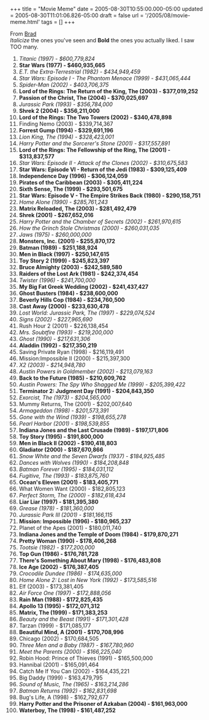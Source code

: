+++
title = "Movie Meme"
date = 2005-08-30T10:55:00.000-05:00
updated = 2005-08-30T11:01:06.826-05:00
draft = false
url = '/2005/08/movie-meme.html'
tags = []
+++

From [Brad](http://www.agileprogrammer.com/dotnetguy/archive/2005/07/05/5488.aspx)  
_Italicize_ the ones you've seen and **Bold** the ones you actually liked. I saw TOO many.

1. _Titanic (1997) - $600,779,824_
2. **Star Wars (1977) - $460,935,665**
3. _E.T. the Extra-Terrestrial (1982) - $434,949,459_
4. _Star Wars: Episode I - The Phantom Menace (1999) - $431,065,444_
5. _Spider-Man (2002) - $403,706,375_
6. **Lord of the Rings: The Return of the King, The (2003) - $377,019,252**
7. **Passion of the Christ, The (2004) - $370,025,697**
8. _Jurassic Park (1993) - $356,784,000_
9. **Shrek 2 (2004) - $356,211,000**
10. **Lord of the Rings: The Two Towers (2002) - $340,478,898**
11. Finding Nemo (2003) - $339,714,367
12. **Forrest Gump (1994) - $329,691,196**
13. _Lion King, The (1994) - $328,423,001_
14. _Harry Potter and the Sorcerer's Stone (2001) - $317,557,891_
15. **Lord of the Rings: The Fellowship of the Ring, The (2001) - $313,837,577**
16. _Star Wars: Episode II - Attack of the Clones (2002) - $310,675,583_
17. **Star Wars: Episode VI - Return of the Jedi (1983) - $309,125,409**
18. **Independence Day (1996) - $306,124,059**
19. **Pirates of the Caribbean (2003) - $305,411,224**
20. **Sixth Sense, The (1999) - $293,501,675**
21. **Star Wars: Episode V - The Empire Strikes Back (1980) - $290,158,751**
22. _Home Alone (1990) - $285,761,243_
23. **Matrix Reloaded, The (2003) - $281,492,479**
24. **Shrek (2001) - $267,652,016**
25. _Harry Potter and the Chamber of Secrets (2002) - $261,970,615_
26. _How the Grinch Stole Christmas (2000) - $260,031,035_
27. _Jaws (1975) - $260,000,000_
28. **Monsters, Inc. (2001) - $255,870,172**
29. **Batman (1989) - $251,188,924**
30. **Men in Black (1997) - $250,147,615**
31. **Toy Story 2 (1999) - $245,823,397**
32. **Bruce Almighty (2003) - $242,589,580**
33. **Raiders of the Lost Ark (1981) - $242,374,454**
34. _Twister (1996) - $241,700,000_
35. **My Big Fat Greek Wedding (2002) - $241,437,427**
36. **Ghost Busters (1984) - $238,600,000**
37. **Beverly Hills Cop (1984) - $234,760,500**
38. **Cast Away (2000) - $233,630,478**
39. _Lost World: Jurassic Park, The (1997) - $229,074,524_
40. _Signs (2002) - $227,965,690_
41. Rush Hour 2 (2001) - $226,138,454
42. _Mrs. Soubtfire (1993) - $219,200,000_
43. _Ghost (1990) - $217,631,306_
44. **Aladdin (1992) - $217,350,219**
45. Saving Private Ryan (1998) - $216,119,491
46. Mission:Impossible II (2000) - $215,397,300
47. _X2 (2003) - $214,948,780_
48. _Austin Powers in Goldmember (2002) - $213,079,163_
49. **Back to the Future (1985) - $210,609,762**
50. _Austin Powers: The Spy Who Shagged Me (1999) - $205,399,422_
51. **Terminator 2: Judgment Day (1991) - $204,843,350**
52. _Exorcist, The (1973) - $204,565,000_
53. Mummy Returns, The (2001) - $202,007,640
54. _Armageddon (1998) - $201,573,391_
55. _Gone with the Wind (1939) - $198,655,278_
56. _Pearl Harbor (2001) - $198,539,855_
57. **Indiana Jones and the Last Crusade (1989) - $197,171,806**
58. **Toy Story (1995) - $191,800,000**
59. **Men in Black II (2002) - $190,418,803**
60. **Gladiator (2000) - $187,670,866**
61. _Snow White and the Seven Dwarfs (1937) - $184,925,485_
62. _Dances with Wolves (1990) - $184,208,848_
63. _Batman Forever (1995) - $184,031,112_
64. _Fugitive, The (1993) - $183,875,760_
65. **Ocean's Eleven (2001) - $183,405,771**
66. What Women Want (2000) - $182,805,123
67. _Perfect Storm, The (2000) - $182,618,434_
68. **Liar Liar (1997) - $181,395,380**
69. _Grease (1978) - $181,360,000_
70. _Jurassic Park III (2001) - $181,166,115_
71. **Mission: Impossible (1996) - $180,965,237**
72. Planet of the Apes (2001) - $180,011,740
73. **Indiana Jones and the Temple of Doom (1984) - $179,870,271**
74. **Pretty Woman (1990) - $178,406,268**
75. _Tootsie (1982) - $177,200,000_
76. **Top Gun (1986) - $176,781,728**
77. **There's Something About Mary (1998) - $176,483,808**
78. **Ice Age (2002) - $176,387,405**
79. _Crocodile Dundee (1986) - $174,635,000_
80. _Home Alone 2: Lost in New York (1992) - $173,585,516_
81. Elf (2003) - $173,381,405
82. _Air Force One (1997) - $172,888,056_
83. **Rain Man (1988) - $172,825,435**
84. **Apollo 13 (1995) - $172,071,312**
85. **Matrix, The (1999) - $171,383,253**
86. _Beauty and the Beast (1991) - $171,301,428_
87. Tarzan (1999) - $171,085,177
88. **Beautiful Mind, A (2001) - $170,708,996**
89. Chicago (2002) - $170,684,505
90. _Three Men and a Baby (1987) - $167,780,960_
91. _Meet the Parents (2000) - $166,225,040_
92. Robin Hood: Prince of Thieves (1991) - $165,500,000
93. Hannibal (2001) - $165,091,464
94. Catch Me If You Can (2002) - $164,435,221
95. Big Daddy (1999) - $163,479,795
96. _Sound of Music, The (1965) - $163,214,286_
97. _Batman Returns (1992) - $162,831,698_
98. Bug's Life, A (1998) - $162,792,677
99. **Harry Potter and the Prisoner of Azkaban (2004) - $161,963,000**
100. **Waterboy, The (1998) - $161,487,252**
